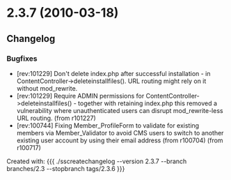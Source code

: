# 2.3.7 (2010-03-18)

## Changelog

###  Bugfixes

 * [rev:101229] Don't delete index.php after successful installation - in ContentController->deleteinstallfiles(). URL routing might rely on it without mod_rewrite.
 * [rev:101229] Require ADMIN permissions for ContentController->deleteinstallfiles() - together with retaining index.php this removed a vulnerability where unauthenticated users can disrupt mod_rewrite-less URL routing. (from r101227)
 * [rev:100744] Fixing Member_ProfileForm to validate for existing members via Member_Validator to avoid CMS users to switch to another existing user account by using their email address (from r100704) (from r100717)

Created with:
{{{
./sscreatechangelog --version 2.3.7 --branch branches/2.3 --stopbranch tags/2.3.6
}}}